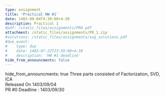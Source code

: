 ```yaml
---
type: assignment
title: 'Practical HW #1'
date: 1403-09-04T4:30:00+4:30
description: Practical 1
#pdf: /static_files/assignments/PR0.pdf
attachment: /static_files/assignments/PR_1.zip
#solutions: /static_files/assignments/asg_solutions.pdf
#due_event: 
#    type: due
#    date: 1403-07-22T23:59:00+4:30
#    description: 'HW #1 deadline'
hide_from_announcments: false
---
```

hide_from_announcments: true
Three parts consisted of Factorization, SVD, ICA<br>
Released On 1403/09/04<br>
PR #0 Deadline : 1403/09/30
